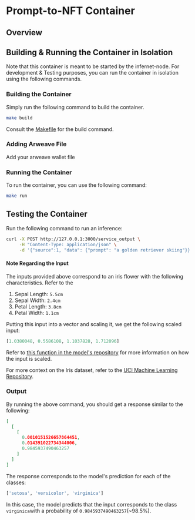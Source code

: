 # Prompt-to-NFT Container


## Overview


## Building & Running the Container in Isolation

Note that this container is meant to be started by the infernet-node. For development &
Testing purposes, you can run the container in isolation using the following commands.

### Building the Container

Simply run the following command to build the container.

```bash
make build
```

Consult the [Makefile](./Makefile) for the build command.

### Adding Arweave File
Add your arweave wallet file



### Running the Container

To run the container, you can use the following command:

```bash
make run
```

## Testing the Container

Run the following command to run an inference:

```bash
curl -X POST http://127.0.0.1:3000/service_output \
     -H "Content-Type: application/json" \
     -d '{"source":1, "data": {"prompt": "a golden retriever skiing"}}'
```

#### Note Regarding the Input

The inputs provided above correspond to an iris flower with the following
characteristics. Refer to the

1. Sepal Length: `5.5cm`
2. Sepal Width: `2.4cm`
3. Petal Length: `3.8cm`
4. Petal Width: `1.1cm`

Putting this input into a vector and scaling it, we get the following scaled input:

```python
[1.0380048, 0.5586108, 1.1037828, 1.712096]
```

Refer
to [this function in the model's repository](https://github.com/ritual-net/simple-ml-models/blob/03ebc6fb15d33efe20b7782505b1a65ce3975222/iris_classification/iris_inference_pytorch.py#L13)
for more information on how the input is scaled.

For more context on the Iris dataset, refer to
the [UCI Machine Learning Repository](https://archive.ics.uci.edu/ml/datasets/iris).

### Output

By running the above command, you should get a response similar to the following:

```json
[
  [
    [
      0.0010151526657864451,
      0.014391022734344006,
      0.9845937490463257
    ]
  ]
]
```

The response corresponds to the model's prediction for each of the classes:

```python
['setosa', 'versicolor', 'virginica']
```

In this case, the model predicts that the input corresponds to the class `virginica`with
a probability of `0.9845937490463257`(~98.5%).

